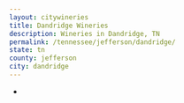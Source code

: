 ```yaml
---
layout: citywineries
title: Dandridge Wineries
description: Wineries in Dandridge, TN
permalink: /tennessee/jefferson/dandridge/
state: tn
county: jefferson
city: dandridge
---
```

-
